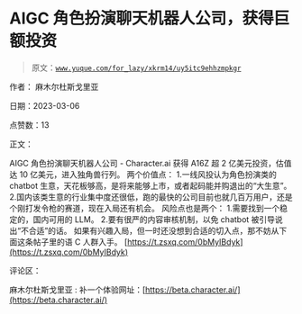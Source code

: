 # AIGC 角色扮演聊天机器人公司，获得巨额投资

> 原文：[`www.yuque.com/for_lazy/xkrm14/uy5itc9ehhzmpkgr`](https://www.yuque.com/for_lazy/xkrm14/uy5itc9ehhzmpkgr)



作者： 麻木尔杜斯戈里亚 

日期：2023-03-06 

点赞数：13 

正文： 

AIGC 角色扮演聊天机器人公司 - Character.ai 获得 A16Z 超 2 亿美元投资，估值达 10 亿美元，进入独角兽行列。 两个价值点： 1.一线风投认为角色扮演类的 chatbot 生意，天花板够高，是将来能够上市，或者起码能并购退出的“大生意”。 2.国内该类生意的行业集中度还很低，跑的最快的公司目前也就几百万用户，还是个刚打发令枪的赛道，现在入局还有机会。 风险点也是两个： 1.需要找到一个稳定的，国内可用的 LLM。 2.要有很严的内容审核机制，以免 chatbot 被引导说出“不合适”的话。 如果有兴趣入局，但一时还没想到合适的切入点，那不妨从下面这条帖子里的语 C 人群入手。 [https://t.zsxq.com/0bMyIBdyk](https://t.zsxq.com/0bMyIBdyk) 

评论区： 

麻木尔杜斯戈里亚 : 补一个体验网址：[https://beta.character.ai/](https://beta.character.ai/) 

